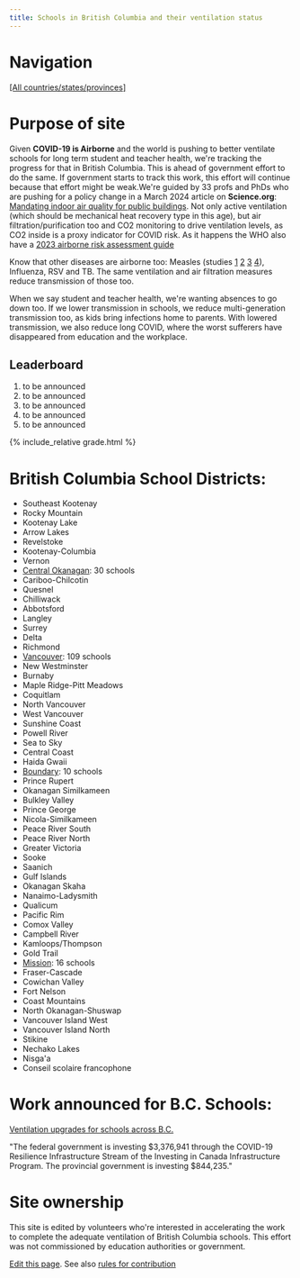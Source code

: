 ```yaml
---
title: Schools in British Columbia and their ventilation status
---
```


# Navigation

[[All countries/states/provinces]](..)

# Purpose of site

Given **COVID-19 is Airborne** and the world is pushing to better ventilate schools for long term student and teacher health, we're tracking the progress for that in British Columbia. This is ahead of government effort to do the same. If government starts to track this work, this effort will continue because that effort might be weak.We're guided by 33 profs and PhDs who are pushing for a policy change in a March 2024 article on **Science.org**: [Mandating indoor air quality for public buildings](https://drive.google.com/file/d/16l_IH47cQtC7fFuafvHca7ORNVGITxx8/view). Not only active ventilation (which should be mechanical heat recovery type in this age), but air filtration/purification too and CO2 monitoring to drive ventilation levels, as CO2 inside is a proxy indicator for COVID risk. As it happens the WHO also have a [2023 airborne risk assessment guide](https://iris.who.int/handle/10665/376346)

Know that other diseases are airborne too: Measles (studies [1](https://www.ncbi.nlm.nih.gov/pmc/articles/PMC2810934/pdf/10982072.pdf) [2](https://www.ncbi.nlm.nih.gov/pmc/articles/PMC3880795/pdf/nihms532643.pdf) [3](https://pubmed.ncbi.nlm.nih.gov/31257413/) [4](https://www.sciencedirect.com/science/article/pii/S0196655316305363)), Influenza, RSV and TB. The same ventilation and air filtration measures reduce transmission of those too.

 When we say student and teacher health, we're wanting absences to go down too. If we lower transmission in schools, we reduce multi-generation transmission too, as kids bring infections home to parents. With lowered transmission, we also reduce long COVID, where the worst sufferers have disappeared from education and the workplace.


## Leaderboard

1. to be announced
2. to be announced
3. to be announced
4. to be announced
5. to be announced

{% include_relative grade.html %}

# British Columbia School Districts:


- Southeast Kootenay
- Rocky Mountain
- Kootenay Lake
- Arrow Lakes
- Revelstoke
- Kootenay-Columbia
- Vernon
- [Central Okanagan](Central_Okanagan/): 30 schools
- Cariboo-Chilcotin
- Quesnel
- Chilliwack
- Abbotsford
- Langley
- Surrey
- Delta
- Richmond
- [Vancouver](Vancouver/): 109 schools
- New Westminster
- Burnaby
- Maple Ridge-Pitt Meadows
- Coquitlam
- North Vancouver
- West Vancouver
- Sunshine Coast
- Powell River
- Sea to Sky
- Central Coast
- Haida Gwaii
- [Boundary](Boundary/): 10 schools
- Prince Rupert
- Okanagan Similkameen
- Bulkley Valley
- Prince George
- Nicola-Similkameen
- Peace River South
- Peace River North
- Greater Victoria
- Sooke
- Saanich
- Gulf Islands
- Okanagan Skaha
- Nanaimo-Ladysmith
- Qualicum
- Pacific Rim
- Comox Valley
- Campbell River
- Kamloops/Thompson
- Gold Trail
- [Mission](Mission/): 16 schools
- Fraser-Cascade
- Cowichan Valley
- Fort Nelson
- Coast Mountains
- North Okanagan-Shuswap
- Vancouver Island West
- Vancouver Island North
- Stikine
- Nechako Lakes
- Nisga'a
- Conseil scolaire francophone

# Work announced for B.C. Schools:

[Ventilation upgrades for schools across B.C.](https://www.canada.ca/en/office-infrastructure/news/2024/03/ventilation-upgrades-for-schools-across-bc.html)

"The federal government is investing $3,376,941 through the COVID-19 Resilience Infrastructure Stream of the Investing in Canada Infrastructure Program. The provincial government is investing $844,235."

# Site ownership

This site is edited by volunteers who're interested in accelerating the work to complete the adequate ventilation of British Columbia schools. This effort was not commissioned by education authorities or government.

[Edit this page](https://github.com/ventilate-schools/BC/edit/main/index.md). See also [rules for contribution](./contribution_rules/)